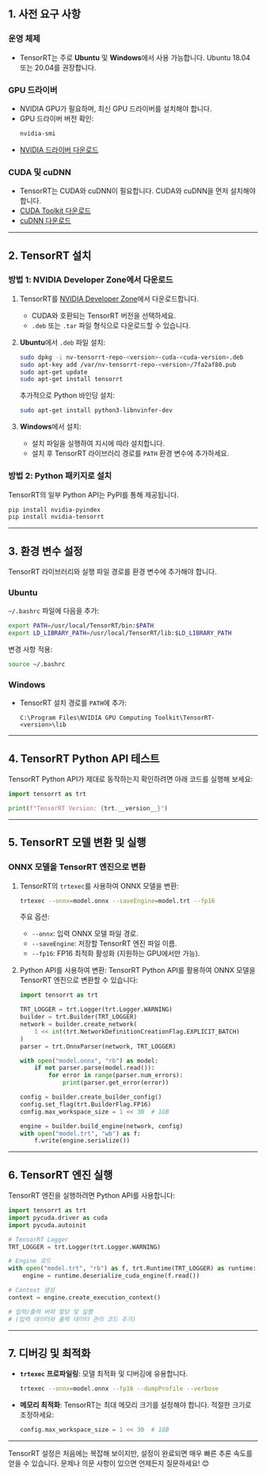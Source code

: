 ## **1. 사전 요구 사항**
### **운영 체제**
- TensorRT는 주로 **Ubuntu** 및 **Windows**에서 사용 가능합니다. Ubuntu 18.04 또는 20.04를 권장합니다.

### **GPU 드라이버**
- NVIDIA GPU가 필요하며, 최신 GPU 드라이버를 설치해야 합니다.
- GPU 드라이버 버전 확인:
  ```bash
  nvidia-smi
  ```
- [NVIDIA 드라이버 다운로드](https://www.nvidia.com/Download/index.aspx)

### **CUDA 및 cuDNN**
- TensorRT는 CUDA와 cuDNN이 필요합니다. CUDA와 cuDNN을 먼저 설치해야 합니다.
- [CUDA Toolkit 다운로드](https://developer.nvidia.com/cuda-downloads)
- [cuDNN 다운로드](https://developer.nvidia.com/cudnn)

---

## **2. TensorRT 설치**
### **방법 1: NVIDIA Developer Zone에서 다운로드**
1. TensorRT를 [NVIDIA Developer Zone](https://developer.nvidia.com/tensorrt)에서 다운로드합니다.
   - CUDA와 호환되는 TensorRT 버전을 선택하세요.
   - `.deb` 또는 `.tar` 파일 형식으로 다운로드할 수 있습니다.

2. **Ubuntu**에서 `.deb` 파일 설치:
   ```bash
   sudo dpkg -i nv-tensorrt-repo-<version>-cuda-<cuda-version>.deb
   sudo apt-key add /var/nv-tensorrt-repo-<version>/7fa2af80.pub
   sudo apt-get update
   sudo apt-get install tensorrt
   ```
   추가적으로 Python 바인딩 설치:
   ```bash
   sudo apt-get install python3-libnvinfer-dev
   ```

3. **Windows**에서 설치:
   - 설치 파일을 실행하여 지시에 따라 설치합니다.
   - 설치 후 TensorRT 라이브러리 경로를 `PATH` 환경 변수에 추가하세요.

### **방법 2: Python 패키지로 설치**
TensorRT의 일부 Python API는 PyPI를 통해 제공됩니다.
```bash
pip install nvidia-pyindex
pip install nvidia-tensorrt
```

---

## **3. 환경 변수 설정**
TensorRT 라이브러리와 실행 파일 경로를 환경 변수에 추가해야 합니다.

### **Ubuntu**
`~/.bashrc` 파일에 다음을 추가:
```bash
export PATH=/usr/local/TensorRT/bin:$PATH
export LD_LIBRARY_PATH=/usr/local/TensorRT/lib:$LD_LIBRARY_PATH
```
변경 사항 적용:
```bash
source ~/.bashrc
```

### **Windows**
- TensorRT 설치 경로를 `PATH`에 추가:
  ```
  C:\Program Files\NVIDIA GPU Computing Toolkit\TensorRT-<version>\lib
  ```

---

## **4. TensorRT Python API 테스트**
TensorRT Python API가 제대로 동작하는지 확인하려면 아래 코드를 실행해 보세요:
```python
import tensorrt as trt

print(f"TensorRT Version: {trt.__version__}")
```

---

## **5. TensorRT 모델 변환 및 실행**
### **ONNX 모델을 TensorRT 엔진으로 변환**
1. TensorRT의 `trtexec`를 사용하여 ONNX 모델을 변환:
   ```bash
   trtexec --onnx=model.onnx --saveEngine=model.trt --fp16
   ```
   주요 옵션:
   - `--onnx`: 입력 ONNX 모델 파일 경로.
   - `--saveEngine`: 저장할 TensorRT 엔진 파일 이름.
   - `--fp16`: FP16 최적화 활성화 (지원하는 GPU에서만 가능).

2. Python API를 사용하여 변환:
   TensorRT Python API를 활용하여 ONNX 모델을 TensorRT 엔진으로 변환할 수 있습니다:
   ```python
   import tensorrt as trt

   TRT_LOGGER = trt.Logger(trt.Logger.WARNING)
   builder = trt.Builder(TRT_LOGGER)
   network = builder.create_network(
       1 << int(trt.NetworkDefinitionCreationFlag.EXPLICIT_BATCH)
   )
   parser = trt.OnnxParser(network, TRT_LOGGER)

   with open("model.onnx", "rb") as model:
       if not parser.parse(model.read()):
           for error in range(parser.num_errors):
               print(parser.get_error(error))

   config = builder.create_builder_config()
   config.set_flag(trt.BuilderFlag.FP16)
   config.max_workspace_size = 1 << 30  # 1GB

   engine = builder.build_engine(network, config)
   with open("model.trt", "wb") as f:
       f.write(engine.serialize())
   ```

---

## **6. TensorRT 엔진 실행**
TensorRT 엔진을 실행하려면 Python API를 사용합니다:
```python
import tensorrt as trt
import pycuda.driver as cuda
import pycuda.autoinit

# TensorRT Logger
TRT_LOGGER = trt.Logger(trt.Logger.WARNING)

# Engine 로드
with open("model.trt", "rb") as f, trt.Runtime(TRT_LOGGER) as runtime:
    engine = runtime.deserialize_cuda_engine(f.read())

# Context 생성
context = engine.create_execution_context()

# 입력/출력 버퍼 할당 및 실행
# (입력 데이터와 출력 데이터 관리 코드 추가)
```

---

## **7. 디버깅 및 최적화**
- **`trtexec` 프로파일링**: 모델 최적화 및 디버깅에 유용합니다.
  ```bash
  trtexec --onnx=model.onnx --fp16 --dumpProfile --verbose
  ```
- **메모리 최적화**: TensorRT는 최대 메모리 크기를 설정해야 합니다. 적절한 크기로 조정하세요:
  ```python
  config.max_workspace_size = 1 << 30  # 1GB
  ```

---

TensorRT 설정은 처음에는 복잡해 보이지만, 설정이 완료되면 매우 빠른 추론 속도를 얻을 수 있습니다. 문제나 의문 사항이 있으면 언제든지 질문하세요! 😊
